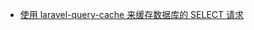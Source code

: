 - [使用 laravel-query-cache 来缓存数据库的 SELECT 请求](/languages/laravel/using-laravel-query-cache-package-to-optimize-laravel-eloquent-queries.md)
